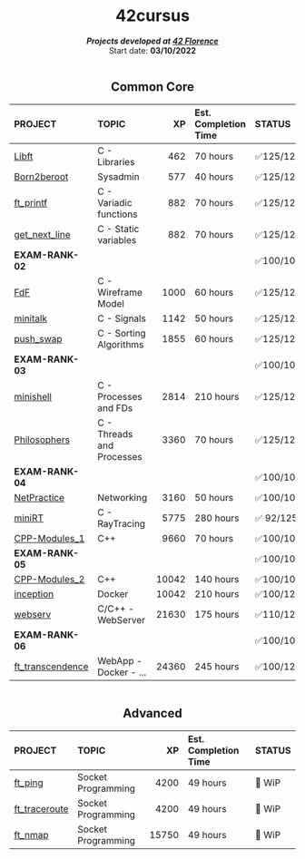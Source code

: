 <h1 align="center">
	42cursus
</h1>

<p align="center">
	<b><i>Projects developed at <a href="https://42firenze.it/">42 Florence </a></i></b><br>
	Start date: <b>03/10/2022</b><br>
</p>

<div  align="center" style="display:inline-block; width:100%;">

## Common Core
|PROJECT							                                                                              |TOPIC      				|XP        | Est. Completion Time |STATUS	    |
|:--								                                                                              |:--					    |--:       | :--     	          |:--		    |
|[Libft](https://github.com/kichkiro/libft/tree/50e8635d7d4be7ae814e7b5ff6ec5f1b0c1e6fab)                         |C - Libraries			|462       | 70 hours             | ✅125/125 |
|[Born2beroot](https://github.com/kichkiro/Born2beroot/tree/2c9021cd8b183e840ad478efdd0a8dfbbd4a665a)             |Sysadmin				    |577       | 40 hours             | ✅125/125 |	
|[ft_printf](https://github.com/kichkiro/ft_printf/tree/bb9ba478eedf842fefa53bf93f9fe867533e7f39)                 |C - Variadic functions	|882       | 70 hours             | ✅125/125 |
|[get_next_line](https://github.com/kichkiro/get_next_line/tree/a81b4090828c042e9407f30b35bfb687c1a03771)         |C - Static variables		|882       | 70 hours             | ✅125/125 |	
| __EXAM-RANK-02__                                                                                                |                         |          |         		      | ✅100/100 |
|[FdF](https://github.com/kichkiro/FdF/tree/a6dc9c8c811858c3b987cfe9ffa384934da3339c)			                  |C - Wireframe Model      |1000      | 60 hours             | ✅125/125 |
|[minitalk](https://github.com/kichkiro/minitalk/tree/22a3a75abd11516d771c9f69fa487168111ac004)	                  |C - Signals				|1142      | 50 hours             | ✅125/125 |
|[push_swap](https://github.com/kichkiro/push_swap/tree/260adb521805443bb25719220eab3ddd3f1a43a6)	              |C - Sorting Algorithms 	|1855      | 60 hours             | ✅125/125 |
| __EXAM-RANK-03__                                                                                                |                         |          |              		  | ✅100/100 |
|[minishell](https://github.com/kichkiro/minishell/tree/602cbe96d6b9fc878bbad7913b23d2589e80398e)                 |C - Processes and FDs    |2814      | 210 hours            | ✅125/125 |
|[Philosophers](https://github.com/kichkiro/Philosophers/tree/688549a8697bbadd6a6cf4443e05817a167363c9)		      |C - Threads and Processes|3360      | 70 hours             | ✅125/125 |
| __EXAM-RANK-04__                                                                                                |                         |          |               		  | ✅100/100 |
|[NetPractice](https://github.com/kichkiro/NetPractice/tree/fdc264d43a381cbac4f58bc7aa53aa2128bc8ecc)		      |Networking 			    |3160      | 50 hours             | ✅100/100 |
|[miniRT](https://github.com/kichkiro/miniRT/tree/8f569906b25f83cce8809d491fa84aba08626f95)                       |C - RayTracing           |5775      | 280 hours            | ✅ 92/125 |
|[CPP-Modules_1](https://github.com/kichkiro/CPP_Modules/tree/4639cf742572ee18915dd7099ce1182dea310783)           |C++			            |9660      | 70 hours             | ✅100/100 |
| __EXAM-RANK-05__                                                                                                |                         |          |          	          | ✅100/100 |
|[CPP-Modules_2](https://github.com/kichkiro/CPP_Modules/tree/4639cf742572ee18915dd7099ce1182dea310783)           |C++			            |10042     | 140 hours            | ✅100/100 |
|[inception](https://github.com/kichkiro/Inception/tree/4f58115525c70477d7efff538d677512c96696cb)		          |Docker			        |10042     | 210 hours            | ✅100/125 |
|[webserv](https://github.com/kichkiro/webserv/tree/ab0299ac897154d71dd0028ed67b83e1da22c3be)		              |C/C++ - WebServer  	    |21630     | 175 hours            | ✅110/125 |
| __EXAM-RANK-06__                                                                                                |                         |          |               		  | ✅100/100 |
|[ft_transcendence](https://github.com/kichkiro/ft_transcendence/tree/d9331aec9ca09b579e309fb3211c2b115fa5438c)   |WebApp - Docker - ...    |24360     | 245 hours            | ✅100/125 |

</div>

<div align="center" style="display:inline-block; width:100%;">

## Advanced

|PROJECT	                      								                                                  |TOPIC      				|XP        | Est. Completion Time |STATUS	    |
|:--								                                                                              |:--					    |--:       |:--		              |:--		    |
|[ft_ping](https://github.com/kichkiro/ft_ping/tree/ad8fd4912cd225f404b408ac586c3e296b0797d7)                     |Socket Programming		|4200      | 49 hours		      | 🚧 WiP     |
|[ft_traceroute]()																					              |Socket Programming       |4200      | 49 hours		      | 🚧 WiP     |	
|[ft_nmap]()																				                      |Socket Programming   	|15750     | 49 hours		      | 🚧 WiP     |

</div>
